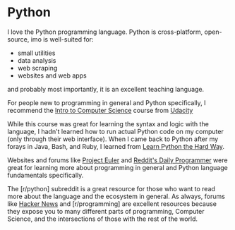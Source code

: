 # Python
I love the Python programming language. Python is cross-platform, open-source,
imo is well-suited for:
- small utilities
- data analysis
- web scraping
- websites and web apps

and probably most importantly, it is an excellent teaching language.

For people new to programming in general and Python specifically, I recommend
the [Intro to Computer Science] course from [Udacity]

[Intro to Computer Science]: https://www.udacity.com/course/cs101
[Udacity]: https://www.udacity.com

While this course was great for learning the syntax and logic with the
language, I hadn't learned how to run actual Python code on my computer (only
through their web interface). When I came back to Python after my forays in
Java, Bash, and Ruby, I learned from [Learn Python the Hard Way].

[Learn Python the Hard Way]: http://learnpythonthehardway.org

Websites and forums like [Project Euler] and [Reddit's Daily Programmer] were
great for learning more about programming in general and Python language
fundamentals specifically.

[Project Euler]: https://projecteuler.net/
[Reddit's Daily Programmer]: http://www.reddit.com/r/dailyprogrammer

The [r/python] subreddit is a great resource for those who want to read more
about the language and the ecosystem in general. As always, forums like [Hacker
News] and [r/programming] are excellent resources because they expose you to
many different parts of programming, Computer Science, and the intersections of
those with the rest of the world.

[/r/python]: https://www.reddit.com/r/python
[Hacker News]: https://news.ycombinator.com
[/r/programming]: https://www.reddit.com/r/programming
